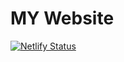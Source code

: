# MY Website
[![Netlify Status](https://api.netlify.com/api/v1/badges/3d359c72-d668-4a5e-a866-6bc068b7d723/deploy-status)](https://app.netlify.com/sites/alt-f4/deploys)
